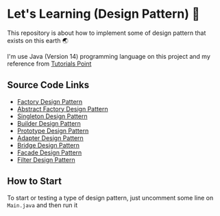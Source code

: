 # Let's Learning (Design Pattern) 🎉
This repository is about how to implement some of design pattern that exists on this earth 🌏

I'm use Java (Version 14) programming language on this project and my reference from [Tutorials Point](https://www.tutorialspoint.com/design_pattern/)

## Source Code Links
- [Factory Design Pattern](https://github.com/miqdadyyy/LearningDesignPattern/tree/master/src/com/miqdadyyy/factory)
- [Abstract Factory Design Pattern](https://github.com/miqdadyyy/LearningDesignPattern/tree/master/src/com/miqdadyyy/abstractFactory)
- [Singleton Design Pattern](https://github.com/miqdadyyy/LearningDesignPattern/tree/master/src/com/miqdadyyy/singleton)
- [Builder Design Pattern](https://github.com/miqdadyyy/LearningDesignPattern/tree/master/src/com/miqdadyyy/builder)
- [Prototype Design Pattern](https://github.com/miqdadyyy/LearningDesignPattern/tree/master/src/com/miqdadyyy/prototype)
- [Adapter Design Pattern](https://github.com/miqdadyyy/LearningDesignPattern/tree/master/src/com/miqdadyyy/adapter)
- [Bridge Design Pattern](https://github.com/miqdadyyy/LearningDesignPattern/tree/master/src/com/miqdadyyy/bridge)
- [Facade Design Pattern](https://github.com/omeryounus/LearningDesignPattern/tree/master/src/com/miqdadyyy/facade)
- [Filter Design Pattern](https://github.com/miqdadyyy/LearningDesignPattern/tree/master/src/com/miqdadyyy/filter)

## How to Start
To start or testing a type of design pattern, just uncomment some line on `Main.java` and then run it 
